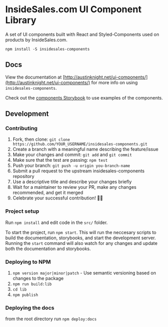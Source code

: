 # InsideSales.com UI Component Library

A set of UI components built with React and Styled-Components used on products by InsideSales.com.

```
npm install -S insidesales-components
```

## Docs
View the documentation at [http://austinknight.net/ui-components/](http://austinknight.net/ui-components/) for more info on using `insidesales-components`.

Check out the [components Storybook](http://austinknight.net/ui-components/storybook) to use examples of the components.

## Development

### Contributing

1. Fork, then clone: `git clone https://github.com/YOUR_USERNAME/insidesales-components.git`
2. Create a branch with a meaningful name describing the feature/issue
3. Make your changes and commit: `git add` and `git commit`
4. Make sure that the test are passing: `npm test`
5. Push your branch: `git push -u origin you-branch-name`
6. Submit a pull request to the upstream insidesales-components repository
7. Use a descriptive title and describe your changes briefly
8. Wait for a maintainer to review your PR, make any changes recommended, and get it merged
10. Celebrate your successful contribution! 🙌🏼

### Project setup

Run `npm install` and edit code in the `src/` folder.

To start the project, run `npm start`. This will run the neccesary scripts to build the documentation, storybooks, and start the development server. Running the `start` command will also watch for any changes and update both the documentation and storybooks.

### Deploying to NPM

1. `npm version major|minor|patch` - Use semantic versioning based on changes to the package
2. `npm run build:lib`
3. `cd lib`
4. `npm publish`

### Deploying the docs

from the root directory run `npm deploy:docs`